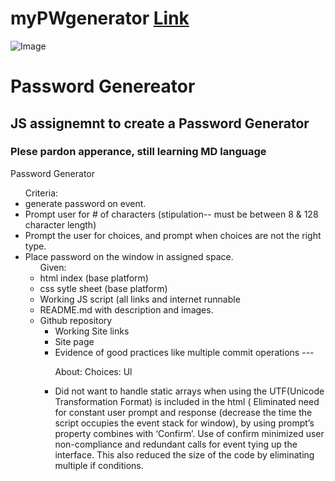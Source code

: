 # myPWgenerator   [Link](https://saibhreas.github.io/myPWgenerator/)
![Image](https://saibhreas.github.io/myPWgenerator/assets/img/ScreenShots.png)


# Password Genereator
## JS assignemnt to create a Password Generator
### Plese pardon apperance, still learning MD language
Password Generator
<ul> Criteria:
<li> generate password on event.
	<li>Prompt user for # of characters (stipulation--  must be between 8 & 128 character length)
	<li>Prompt the user for choices, and prompt when choices are not the right type.
	<li>Place password on the window in assigned space.
<ul>Given:
	<li> html index (base platform)
	<li> css sytle sheet (base platform)
<product>
	<li> Working JS script (all links and internet runnable
	<li> README.md with description and images.
	<li> Github repository
		<ul> 
<li>Working Site links
<li> Site page
<li>Evidence of good practices like multiple commit operations
---
	
About:
	Choices:
		Ul
<li> Did not want to handle static arrays when using the UTF(Unicode Transformation Format) is included in the html (<meta charset=”UTF-8”)
Found function that accomplishes the task of creating random characters, as needed, without need for parsing.
Using the UTF set  characters placement in the table, decimal index, library functions of Max Floor & Max Random to produce (as needed array elements) of specified types: Upper case, Lower case, and Number.  
Symbol does not have a standard range in the UTF table requiring an array to be made of character options to randomize.  Randomization used Max Floor & Max Random and the array length to set the choice of characters.
<li> Eliminated need for constant user prompt and response (decrease the time the script occupies the event stack for window), by using prompt’s property combines with ‘Confirm’.  Use of confirm minimized user non-compliance and redundant calls for event tying up the interface.
This also reduced the size of the code by eliminating multiple if conditions.


